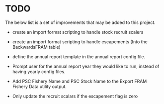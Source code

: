 # TODO

The below list is a set of improvements that may be added to this project.

* create an import format scripting to handle stock recruit scalers

* create an import format scripting to handle escapements (Into the BackwardsFRAM table)

* define the annual report template in the annual report config file.

* Prompt user for the annual report year they would like to run, instead of having yearly config files.

* Add PSC Fishery Name and PSC Stock Name to the Export FRAM Fishery Data utility output.

* Only update the recruit scalars if the escapement flag is zero
